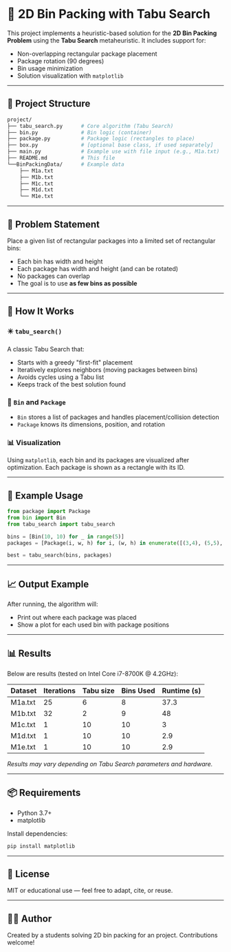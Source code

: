 # 🧠 2D Bin Packing with Tabu Search

This project implements a heuristic-based solution for the **2D Bin Packing Problem** using the **Tabu Search** metaheuristic. It includes support for:

* Non-overlapping rectangular package placement
* Package rotation (90 degrees)
* Bin usage minimization
* Solution visualization with `matplotlib`

---

## 📂 Project Structure

```bash
project/
├── tabu_search.py      # Core algorithm (Tabu Search)
├── bin.py              # Bin logic (container)
├── package.py          # Package logic (rectangles to place)
├── box.py              # [optional base class, if used separately]
├── main.py             # Example use with file input (e.g., M1a.txt)
├── README.md           # This file
└──BinPackingData/      # Example data
    ├── M1a.txt
    ├── M1b.txt
    ├── M1c.txt
    ├── M1d.txt
    └── M1e.txt
```

---

## 📌 Problem Statement

Place a given list of rectangular packages into a limited set of rectangular bins:

* Each bin has width and height
* Each package has width and height (and can be rotated)
* No packages can overlap
* The goal is to use **as few bins as possible**

---

## 🚀 How It Works

### ✴️ `tabu_search()`

A classic Tabu Search that:

* Starts with a greedy "first-fit" placement
* Iteratively explores neighbors (moving packages between bins)
* Avoids cycles using a Tabu list
* Keeps track of the best solution found

### 🧱 `Bin` and `Package`

* `Bin` stores a list of packages and handles placement/collision detection
* `Package` knows its dimensions, position, and rotation

### 📊 Visualization

Using `matplotlib`, each bin and its packages are visualized after optimization. Each package is shown as a rectangle with its ID.

---

## 🧪 Example Usage

```python
from package import Package
from bin import Bin
from tabu_search import tabu_search

bins = [Bin(10, 10) for _ in range(5)]
packages = [Package(i, w, h) for i, (w, h) in enumerate([(3,4), (5,5), (2,2), (4,3)])]

best = tabu_search(bins, packages)
```

---

## 📈 Output Example

After running, the algorithm will:

* Print out where each package was placed
* Show a plot for each used bin with package positions

---

## 📊 Results

Below are results (tested on Intel Core i7-8700K @ 4.2GHz):

| Dataset | Iterations | Tabu size | Bins Used | Runtime (s) |
|---------|------------|-----------|-----------|-------------|
| M1a.txt | 25         | 6         | 8         | 37.3        |
| M1b.txt | 32         | 2         | 9         | 48          |
| M1c.txt | 1          | 10        | 10        | 3           |
| M1d.txt | 1          | 10        | 10        | 2.9         |
| M1e.txt | 1          | 10        | 10        | 2.9         |

*Results may vary depending on Tabu Search parameters and hardware.*

---

## 📦 Requirements

* Python 3.7+
* matplotlib

Install dependencies:

```bash
pip install matplotlib
```

---

## 📜 License

MIT or educational use — feel free to adapt, cite, or reuse.

---

## 👨‍💻 Author

Created by a students solving 2D bin packing for an project. Contributions welcome!
